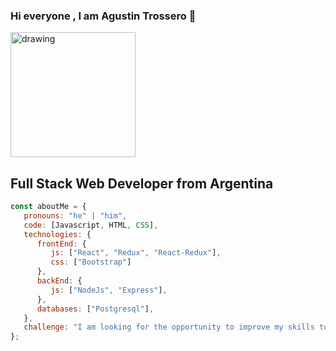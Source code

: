### Hi everyone , I am Agustin Trossero 👋
<img src="https://user-images.githubusercontent.com/97963783/179615883-4fa19550-c43a-4e05-963d-6874101c882c.jpeg" alt="drawing" width="200"/>

## Full Stack Web Developer from Argentina 

```javascript
const aboutMe = {
   pronouns: "he" | "him",
   code: [Javascript, HTML, CSS],
   technologies: {
      frontEnd: {
         js: ["React", "Redux", "React-Redux"],
         css: ["Bootstrap"]
      },
      backEnd: {
         js: ["NodeJs", "Express"],
      },
      databases: ["Postgresql"],
   },
   challenge: "I am looking for the opportunity to improve my skills to the next level.",
};
```


<!--
**TrosseroAgustin01/TrosseroAgustin01** is a ✨ _special_ ✨ repository because its `README.md` (this file) appears on your GitHub profile.

Here are some ideas to get you started:

- 🔭 I’m currently working on ...
- 🌱 I’m currently learning ...
- 👯 I’m looking to collaborate on ...
- 🤔 I’m looking for help with ...
- 💬 Ask me about ...
- 📫 How to reach me: ...
- 😄 Pronouns: ...
- ⚡ Fun fact: ...
-->
